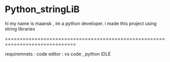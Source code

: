 # Python_stringLiB



hi my name is maansk , im a python developer. i made this project using string libraries 

==============================================================================

requiremnets : 
code editor : vs code  , python IDLE


